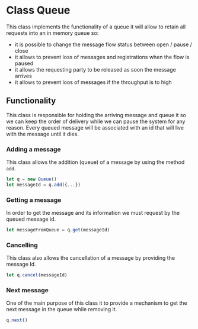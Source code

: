 # Class Queue

This class implements the functionality of a queue it will allow to retain all requests into an in memory queue so:

- it is possible to change the message flow status between open / pause / close
- it allows to prevent loss of messages and registrations when the flow is paused
- it allows the requesting party to be released as soon the message arrives
- it allows to prevent loos of messages if the throughput is to high

## Functionality
This class is responsible for holding the arriving message and queue it so we can keep the order of delivery while we 
can pause the system for any reason. Every queued message will be associated with an id that will live with the 
message until it dies.

### Adding a message
This class allows the addition (queue) of a message by using the method `add`.
 
``` js
let q = new Queue()
let messageId = q.add({...})
```

### Getting a message
In order to get the message and its information we must request by the queued message id.

``` js
let messageFromQueue = q.get(messageId)
```

### Cancelling
This class also allows the cancellation of a message by providing the message Id.

``` js
let q.cancel(messageId)
```

### Next message
One of the main purpose of this class it to provide a mechanism to get the next message in the queue while removing it.

``` js
q.next()
```
